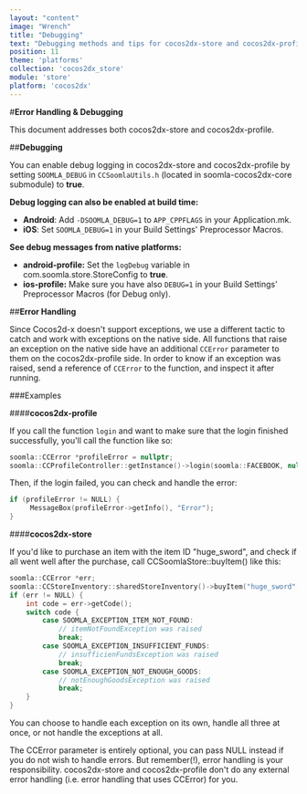 ```yaml
---
layout: "content"
image: "Wrench"
title: "Debugging"
text: "Debugging methods and tips for cocos2dx-store and cocos2dx-profile."
position: 11
theme: 'platforms'
collection: 'cocos2dx_store'
module: 'store'
platform: 'cocos2dx'
---
```



#**Error Handling & Debugging**

This document addresses both cocos2dx-store and cocos2dx-profile.

##**Debugging**

You can enable debug logging in cocos2dx-store and cocos2dx-profile by setting `SOOMLA_DEBUG` in `CCSoomlaUtils.h` (located in soomla-cocos2dx-core submodule) to **true**.  

**Debug logging can also be enabled at build time:**

- **Android**:  Add `-DSOOMLA_DEBUG=1` to `APP_CPPFLAGS` in your Application.mk.
- **iOS**:  Set `SOOMLA_DEBUG=1` in your Build Settings' Preprocessor Macros.

**See debug messages from native platforms:**

- **android-profile:** Set the `logDebug` variable in com.soomla.store.StoreConfig to **true**.
- **ios-profile:** Make sure you have also `DEBUG=1` in your Build Settings' Preprocessor Macros (for Debug only).


##**Error Handling**

Since Cocos2d-x doesn't support exceptions, we use a different tactic to catch and work with exceptions on the native side. All functions that raise an exception on the native side have an additional `CCError` parameter to them on the cocos2dx-profile side. In order to know if an exception was raised, send a reference of `CCError` to the function, and inspect it after running.

###Examples

####**cocos2dx-profile**

If you call the function `login` and want to make sure that the login finished successfully, you'll call the function like so:

``` cpp
soomla::CCError *profileError = nullptr;
soomla::CCProfileController::getInstance()->login(soomla::FACEBOOK, nullptr, &profileError);
```

Then, if the login failed, you can check and handle the error:

``` cpp
if (profileError != NULL) {
     MessageBox(profileError->getInfo(), "Error");
}
```

####**cocos2dx-store**

If you'd like to purchase an item with the item ID "huge_sword", and check if all went well after the purchase, call CCSoomlaStore::buyItem() like this:

``` cpp
soomla::CCError *err;
soomla::CCStoreInventory::sharedStoreInventory()->buyItem("huge_sword", &err);
if (err != NULL) {
    int code = err->getCode();
    switch code {
        case SOOMLA_EXCEPTION_ITEM_NOT_FOUND:
            // itemNotFoundException was raised
            break;
        case SOOMLA_EXCEPTION_INSUFFICIENT_FUNDS:
            // insufficienFundsException was raised
            break;
        case SOOMLA_EXCEPTION_NOT_ENOUGH_GOODS:
            // notEnoughGoodsException was raised
            break;
    }
}
```

You can choose to handle each exception on its own, handle all three at once, or not handle the exceptions at all.

<div class="warning-box">The CCError parameter is entirely optional, you can pass NULL instead if you do not wish to handle errors. But remember(!), error handling is your responsibility. cocos2dx-store and cocos2dx-profile don't do any external error handling (i.e. error handling that uses CCError) for you.</div>
